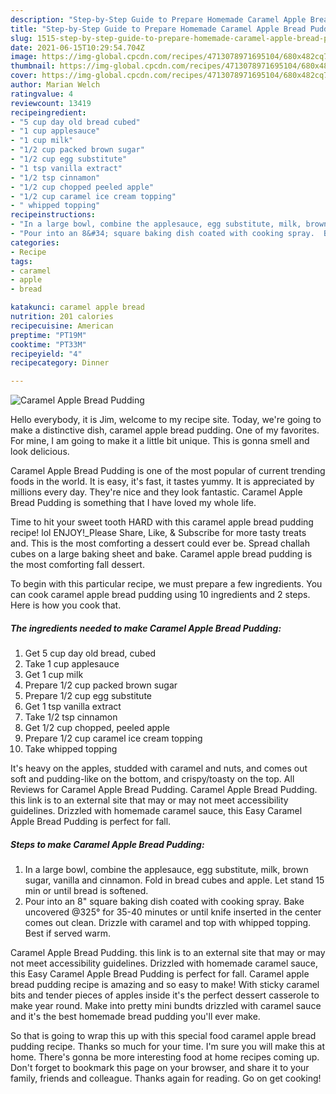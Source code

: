 ```yaml
---
description: "Step-by-Step Guide to Prepare Homemade Caramel Apple Bread Pudding"
title: "Step-by-Step Guide to Prepare Homemade Caramel Apple Bread Pudding"
slug: 1515-step-by-step-guide-to-prepare-homemade-caramel-apple-bread-pudding
date: 2021-06-15T10:29:54.704Z
image: https://img-global.cpcdn.com/recipes/4713078971695104/680x482cq70/caramel-apple-bread-pudding-recipe-main-photo.jpg
thumbnail: https://img-global.cpcdn.com/recipes/4713078971695104/680x482cq70/caramel-apple-bread-pudding-recipe-main-photo.jpg
cover: https://img-global.cpcdn.com/recipes/4713078971695104/680x482cq70/caramel-apple-bread-pudding-recipe-main-photo.jpg
author: Marian Welch
ratingvalue: 4
reviewcount: 13419
recipeingredient:
- "5 cup day old bread cubed"
- "1 cup applesauce"
- "1 cup milk"
- "1/2 cup packed brown sugar"
- "1/2 cup egg substitute"
- "1 tsp vanilla extract"
- "1/2 tsp cinnamon"
- "1/2 cup chopped peeled apple"
- "1/2 cup caramel ice cream topping"
- " whipped topping"
recipeinstructions:
- "In a large bowl, combine the applesauce, egg substitute, milk, brown sugar, vanilla and cinnamon.  Fold in bread cubes and apple.  Let stand 15 min or until bread is softened."
- "Pour into an 8&#34; square baking dish coated with cooking spray.  Bake uncovered @325° for 35-40 minutes or until knife inserted in the center comes out clean.  Drizzle with caramel and top with whipped topping.  Best if served warm."
categories:
- Recipe
tags:
- caramel
- apple
- bread

katakunci: caramel apple bread 
nutrition: 201 calories
recipecuisine: American
preptime: "PT19M"
cooktime: "PT33M"
recipeyield: "4"
recipecategory: Dinner

---
```



![Caramel Apple Bread Pudding](https://img-global.cpcdn.com/recipes/4713078971695104/680x482cq70/caramel-apple-bread-pudding-recipe-main-photo.jpg)

Hello everybody, it is Jim, welcome to my recipe site. Today, we're going to make a distinctive dish, caramel apple bread pudding. One of my favorites. For mine, I am going to make it a little bit unique. This is gonna smell and look delicious.

Caramel Apple Bread Pudding is one of the most popular of current trending foods in the world. It is easy, it's fast, it tastes yummy. It is appreciated by millions every day. They're nice and they look fantastic. Caramel Apple Bread Pudding is something that I have loved my whole life.

Time to hit your sweet tooth HARD with this caramel apple bread pudding recipe! lol ENJOY!_Please Share, Like, &amp; Subscribe for more tasty treats and. This is the most comforting a dessert could ever be. Spread challah cubes on a large baking sheet and bake. Caramel apple bread pudding is the most comforting fall dessert.


To begin with this particular recipe, we must prepare a few ingredients. You can cook caramel apple bread pudding using 10 ingredients and 2 steps. Here is how you cook that.

<!--inarticleads1-->

##### The ingredients needed to make Caramel Apple Bread Pudding:

1. Get 5 cup day old bread, cubed
1. Take 1 cup applesauce
1. Get 1 cup milk
1. Prepare 1/2 cup packed brown sugar
1. Prepare 1/2 cup egg substitute
1. Get 1 tsp vanilla extract
1. Take 1/2 tsp cinnamon
1. Get 1/2 cup chopped, peeled apple
1. Prepare 1/2 cup caramel ice cream topping
1. Take  whipped topping


It&#39;s heavy on the apples, studded with caramel and nuts, and comes out soft and pudding-like on the bottom, and crispy/toasty on the top. All Reviews for Caramel Apple Bread Pudding. Caramel Apple Bread Pudding. this link is to an external site that may or may not meet accessibility guidelines. Drizzled with homemade caramel sauce, this Easy Caramel Apple Bread Pudding is perfect for fall. 

<!--inarticleads2-->

##### Steps to make Caramel Apple Bread Pudding:

1. In a large bowl, combine the applesauce, egg substitute, milk, brown sugar, vanilla and cinnamon.  Fold in bread cubes and apple.  Let stand 15 min or until bread is softened.
1. Pour into an 8&#34; square baking dish coated with cooking spray.  Bake uncovered @325° for 35-40 minutes or until knife inserted in the center comes out clean.  Drizzle with caramel and top with whipped topping.  Best if served warm.


Caramel Apple Bread Pudding. this link is to an external site that may or may not meet accessibility guidelines. Drizzled with homemade caramel sauce, this Easy Caramel Apple Bread Pudding is perfect for fall. Caramel apple bread pudding recipe is amazing and so easy to make! With sticky caramel bits and tender pieces of apples inside it&#39;s the perfect dessert casserole to make year round. Make into pretty mini bundts drizzled with caramel sauce and it&#39;s the best homemade bread pudding you&#39;ll ever make. 

So that is going to wrap this up with this special food caramel apple bread pudding recipe. Thanks so much for your time. I'm sure you will make this at home. There's gonna be more interesting food at home recipes coming up. Don't forget to bookmark this page on your browser, and share it to your family, friends and colleague. Thanks again for reading. Go on get cooking!
